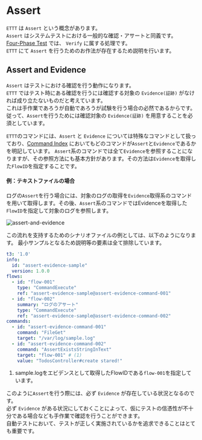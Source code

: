 # Assert

`ETTT` は `Assert` という概念があります。  
`Assert` はシステムテストにおける一般的な確認・アサートと同義です。  
[Four-Phase Test](http://xunitpatterns.com/Four%20Phase%20Test.html) では、 `Verify` に属する処理です。  
`ETTT` にて `Assert` を行うためのお作法が存在するため説明を行います。

## Assert and Evidence

`Assert` はテストにおける確認を行う動作になります。  
`ETTT` ではテスト時にある確認を行うには確認する対象の `Evidence(証跡)` がなければ成り立たないものだと考えています。  
これは手作業であろうが自動であろうが試験を行う場合の必然であるからです。  
従って、`Assert`を行うためには確認対象の `Evidence(証跡)` を用意することを必須としています。  

`ETTT`のコマンドには、`Assert` と `Evidence` については特殊なコマンドとして扱っており、[Command Index](/pages/specification/command/index) においてもどのコマンドが`Assert`と`Evidence`であるかを明記しています。
`Assert`系のコマンドでは全て`Evidence`を参照することになりますが、その参照方法にも基本方針があります。その方法は`Evidence`を取得した`FlowID`を指定することです。

#### 例：テキストファイルの場合
ログの`Assert`を行う場合には、対象のログの取得を`Evidence`取得系のコマンドを用いて取得します。その後、`Assert`系のコマンドではEvidenceを取得した`FlowID`を指定して対象のログを参照します。

![assert-and-evidence](/media/assert-evidence-image.png)

この流れを支持するためのシナリオファイルの例としては、以下のようになります。
最小サンプルとなるため説明等の要素は全て排除しています。

```yaml
t3: '1.0'
info:
  id: "assert-evidence-sample"
  version: 1.0.0
flows:
  - id: "flow-001"
    type: "CommandExecute"
    ref: "assert-evidence-sample@assert-evidence-command-001"
  - id: "flow-002"
    summary: "ログのアサート"
    type: "CommandExecute"
    ref: "assert-evidence-sample@assert-evidence-command-002"
commands:
  - id: "assert-evidence-command-001"
    command: "FileGet"
    target: "/var/log/sample.log"
  - id: "assert-evidence-command-002"
    command: "AssertExistsStringInText"
    target: "flow-001" # (1)
    value: "TodosController#create stared!"
```

1. sample.logをエビデンスとして取得したFlowIDである`flow-001`を指定しています。

このように`Assert`を行う際には、必ず `Evidence` が存在している状況となるのです。  
必ず `Evidence` がある状況にしておくことによって、仮にテストの信憑性が不十分である場合なども手作業で確認を行うことができます。  
自動テストにおいて、テストが正しく実施されているかを追求できることはとても重要です。